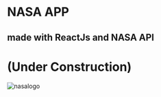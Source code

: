 # NASA APP

## made with ReactJs and NASA API

# (Under Construction)

![nasalogo]('./public./favicon.png')
